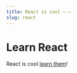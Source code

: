 ```yaml
---
title: React is cool ~.~
slug: react
---
```


# Learn React

React is cool [learn them](https://reactjs.org)!
